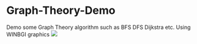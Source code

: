 # Graph-Theory-Demo
Demo some Graph Theory algorithm such as BFS DFS Dijkstra etc. Using WINBGI graphics
[![](https://img.youtube.com/vi/6_eDSqBuUvs/0.jpg)](http://www.youtube.com/watch?v=T-D1KVIuvjA)
